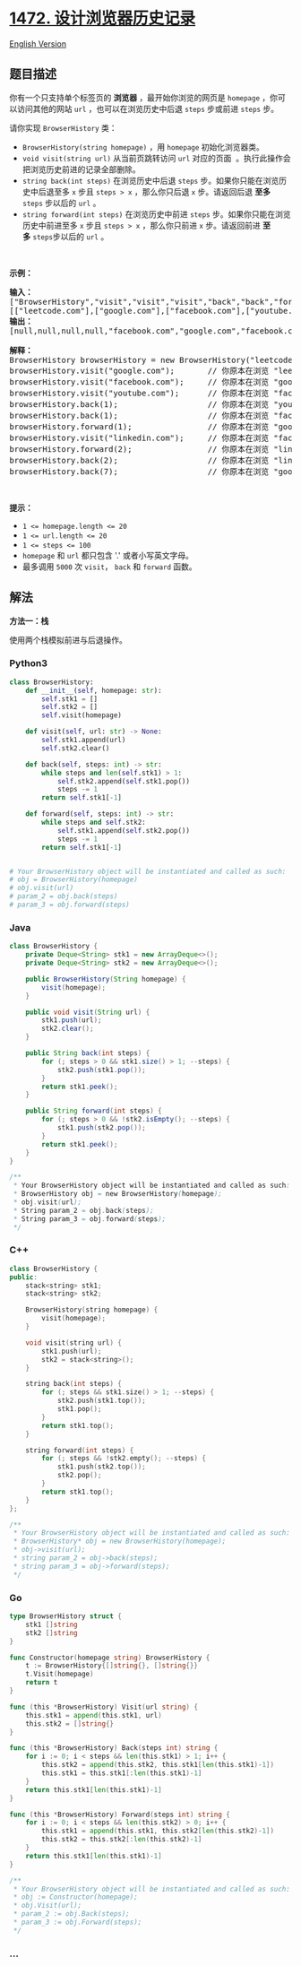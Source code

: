 # [1472. 设计浏览器历史记录](https://leetcode.cn/problems/design-browser-history)

[English Version](/solution/1400-1499/1472.Design%20Browser%20History/README_EN.md)

## 题目描述

<!-- 这里写题目描述 -->

<p>你有一个只支持单个标签页的 <strong>浏览器</strong>&nbsp;，最开始你浏览的网页是&nbsp;<code>homepage</code>&nbsp;，你可以访问其他的网站&nbsp;<code>url</code>&nbsp;，也可以在浏览历史中后退&nbsp;<code>steps</code>&nbsp;步或前进&nbsp;<code>steps</code>&nbsp;步。</p>

<p>请你实现&nbsp;<code>BrowserHistory</code> 类：</p>

<ul>
	<li><code>BrowserHistory(string homepage)</code>&nbsp;，用&nbsp;<code>homepage</code>&nbsp;初始化浏览器类。</li>
	<li><code>void visit(string url)</code>&nbsp;从当前页跳转访问 <code>url</code> 对应的页面&nbsp;&nbsp;。执行此操作会把浏览历史前进的记录全部删除。</li>
	<li><code>string back(int steps)</code>&nbsp;在浏览历史中后退&nbsp;<code>steps</code>&nbsp;步。如果你只能在浏览历史中后退至多&nbsp;<code>x</code> 步且&nbsp;<code>steps &gt; x</code>&nbsp;，那么你只后退&nbsp;<code>x</code>&nbsp;步。请返回后退 <strong>至多</strong> <code>steps</code>&nbsp;步以后的&nbsp;<code>url</code>&nbsp;。</li>
	<li><code>string forward(int steps)</code>&nbsp;在浏览历史中前进&nbsp;<code>steps</code>&nbsp;步。如果你只能在浏览历史中前进至多&nbsp;<code>x</code>&nbsp;步且&nbsp;<code>steps &gt; x</code>&nbsp;，那么你只前进 <code>x</code>&nbsp;步。请返回前进&nbsp;<strong>至多</strong>&nbsp;<code>steps</code>步以后的 <code>url</code>&nbsp;。</li>
</ul>

<p>&nbsp;</p>

<p><strong>示例：</strong></p>

<pre><strong>输入：</strong>
[&quot;BrowserHistory&quot;,&quot;visit&quot;,&quot;visit&quot;,&quot;visit&quot;,&quot;back&quot;,&quot;back&quot;,&quot;forward&quot;,&quot;visit&quot;,&quot;forward&quot;,&quot;back&quot;,&quot;back&quot;]
[[&quot;leetcode.com&quot;],[&quot;google.com&quot;],[&quot;facebook.com&quot;],[&quot;youtube.com&quot;],[1],[1],[1],[&quot;linkedin.com&quot;],[2],[2],[7]]
<strong>输出：</strong>
[null,null,null,null,&quot;facebook.com&quot;,&quot;google.com&quot;,&quot;facebook.com&quot;,null,&quot;linkedin.com&quot;,&quot;google.com&quot;,&quot;leetcode.com&quot;]

<strong>解释：</strong>
BrowserHistory browserHistory = new BrowserHistory(&quot;leetcode.com&quot;);
browserHistory.visit(&quot;google.com&quot;);       // 你原本在浏览 &quot;leetcode.com&quot; 。访问 &quot;google.com&quot;
browserHistory.visit(&quot;facebook.com&quot;);     // 你原本在浏览 &quot;google.com&quot; 。访问 &quot;facebook.com&quot;
browserHistory.visit(&quot;youtube.com&quot;);      // 你原本在浏览 &quot;facebook.com&quot; 。访问 &quot;youtube.com&quot;
browserHistory.back(1);                   // 你原本在浏览 &quot;youtube.com&quot; ，后退到 &quot;facebook.com&quot; 并返回 &quot;facebook.com&quot;
browserHistory.back(1);                   // 你原本在浏览 &quot;facebook.com&quot; ，后退到 &quot;google.com&quot; 并返回 &quot;google.com&quot;
browserHistory.forward(1);                // 你原本在浏览 &quot;google.com&quot; ，前进到 &quot;facebook.com&quot; 并返回 &quot;facebook.com&quot;
browserHistory.visit(&quot;linkedin.com&quot;);     // 你原本在浏览 &quot;facebook.com&quot; 。 访问 &quot;linkedin.com&quot;
browserHistory.forward(2);                // 你原本在浏览 &quot;linkedin.com&quot; ，你无法前进任何步数。
browserHistory.back(2);                   // 你原本在浏览 &quot;linkedin.com&quot; ，后退两步依次先到 &quot;facebook.com&quot; ，然后到 &quot;google.com&quot; ，并返回 &quot;google.com&quot;
browserHistory.back(7);                   // 你原本在浏览 &quot;google.com&quot;， 你只能后退一步到 &quot;leetcode.com&quot; ，并返回 &quot;leetcode.com&quot;
</pre>

<p>&nbsp;</p>

<p><strong>提示：</strong></p>

<ul>
	<li><code>1 &lt;= homepage.length &lt;= 20</code></li>
	<li><code>1 &lt;= url.length &lt;= 20</code></li>
	<li><code>1 &lt;= steps &lt;= 100</code></li>
	<li><code>homepage</code> 和&nbsp;<code>url</code>&nbsp;都只包含&nbsp;&#39;.&#39; 或者小写英文字母。</li>
	<li>最多调用&nbsp;<code>5000</code>&nbsp;次&nbsp;<code>visit</code>，&nbsp;<code>back</code>&nbsp;和&nbsp;<code>forward</code>&nbsp;函数。</li>
</ul>

## 解法

<!-- 这里可写通用的实现逻辑 -->

**方法一：栈**

使用两个栈模拟前进与后退操作。

<!-- tabs:start -->

### **Python3**

<!-- 这里可写当前语言的特殊实现逻辑 -->

```python
class BrowserHistory:
    def __init__(self, homepage: str):
        self.stk1 = []
        self.stk2 = []
        self.visit(homepage)

    def visit(self, url: str) -> None:
        self.stk1.append(url)
        self.stk2.clear()

    def back(self, steps: int) -> str:
        while steps and len(self.stk1) > 1:
            self.stk2.append(self.stk1.pop())
            steps -= 1
        return self.stk1[-1]

    def forward(self, steps: int) -> str:
        while steps and self.stk2:
            self.stk1.append(self.stk2.pop())
            steps -= 1
        return self.stk1[-1]


# Your BrowserHistory object will be instantiated and called as such:
# obj = BrowserHistory(homepage)
# obj.visit(url)
# param_2 = obj.back(steps)
# param_3 = obj.forward(steps)
```

### **Java**

<!-- 这里可写当前语言的特殊实现逻辑 -->

```java
class BrowserHistory {
    private Deque<String> stk1 = new ArrayDeque<>();
    private Deque<String> stk2 = new ArrayDeque<>();

    public BrowserHistory(String homepage) {
        visit(homepage);
    }

    public void visit(String url) {
        stk1.push(url);
        stk2.clear();
    }

    public String back(int steps) {
        for (; steps > 0 && stk1.size() > 1; --steps) {
            stk2.push(stk1.pop());
        }
        return stk1.peek();
    }

    public String forward(int steps) {
        for (; steps > 0 && !stk2.isEmpty(); --steps) {
            stk1.push(stk2.pop());
        }
        return stk1.peek();
    }
}

/**
 * Your BrowserHistory object will be instantiated and called as such:
 * BrowserHistory obj = new BrowserHistory(homepage);
 * obj.visit(url);
 * String param_2 = obj.back(steps);
 * String param_3 = obj.forward(steps);
 */
```

### **C++**

```cpp
class BrowserHistory {
public:
    stack<string> stk1;
    stack<string> stk2;

    BrowserHistory(string homepage) {
        visit(homepage);
    }

    void visit(string url) {
        stk1.push(url);
        stk2 = stack<string>();
    }

    string back(int steps) {
        for (; steps && stk1.size() > 1; --steps) {
            stk2.push(stk1.top());
            stk1.pop();
        }
        return stk1.top();
    }

    string forward(int steps) {
        for (; steps && !stk2.empty(); --steps) {
            stk1.push(stk2.top());
            stk2.pop();
        }
        return stk1.top();
    }
};

/**
 * Your BrowserHistory object will be instantiated and called as such:
 * BrowserHistory* obj = new BrowserHistory(homepage);
 * obj->visit(url);
 * string param_2 = obj->back(steps);
 * string param_3 = obj->forward(steps);
 */
```

### **Go**

```go
type BrowserHistory struct {
	stk1 []string
	stk2 []string
}

func Constructor(homepage string) BrowserHistory {
	t := BrowserHistory{[]string{}, []string{}}
	t.Visit(homepage)
	return t
}

func (this *BrowserHistory) Visit(url string) {
	this.stk1 = append(this.stk1, url)
	this.stk2 = []string{}
}

func (this *BrowserHistory) Back(steps int) string {
	for i := 0; i < steps && len(this.stk1) > 1; i++ {
		this.stk2 = append(this.stk2, this.stk1[len(this.stk1)-1])
		this.stk1 = this.stk1[:len(this.stk1)-1]
	}
	return this.stk1[len(this.stk1)-1]
}

func (this *BrowserHistory) Forward(steps int) string {
	for i := 0; i < steps && len(this.stk2) > 0; i++ {
		this.stk1 = append(this.stk1, this.stk2[len(this.stk2)-1])
		this.stk2 = this.stk2[:len(this.stk2)-1]
	}
	return this.stk1[len(this.stk1)-1]
}

/**
 * Your BrowserHistory object will be instantiated and called as such:
 * obj := Constructor(homepage);
 * obj.Visit(url);
 * param_2 := obj.Back(steps);
 * param_3 := obj.Forward(steps);
 */
```

### **...**

```

```

<!-- tabs:end -->
